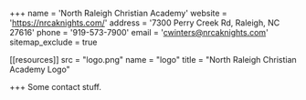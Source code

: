 +++
name = 'North Raleigh Christian Academy'
website = 'https://nrcaknights.com/'
address = '7300 Perry Creek Rd, Raleigh, NC 27616'
phone = '919-573-7900'
email = 'cwinters@nrcaknights.com'
sitemap_exclude = true

[[resources]]
  src = "logo.png"
  name = "logo"
  title = "North Raleigh Christian Academy Logo"

+++
Some contact stuff.
